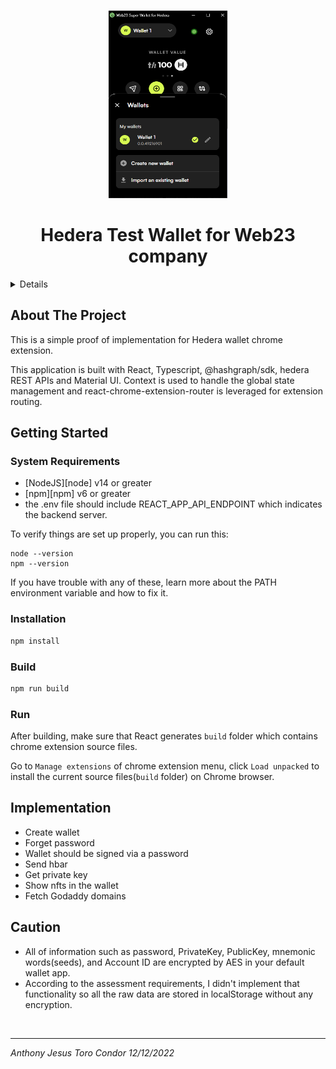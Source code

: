 <a name="readme-top"></a>

<!-- PROJECT LOGO -->
<br />
<div align="center">
  <a href="/">
    <img src="public/Capture.JPG" alt="Logo" width="190" height="300">
  </a>
  <h1 align="center">Hedera Test Wallet for Web23 company</h1>
</div>

<!-- TABLE OF CONTENTS -->
<details>
  <ol>
    <li>
      <a href="#about-the-project">About The Project</a>
    </li>
    <li>
      <a href="#getting-started">Getting Started</a>
      <ul>
        <li><a href="#system-requirements">System Requirements</a></li>
        <li><a href="#installation">Installation</a></li>
      </ul>
    </li>
  </ol>
</details>

<!-- ABOUT THE PROJECT -->

## About The Project

This is a simple proof of implementation for Hedera wallet chrome extension.

This application is built with React, Typescript, @hashgraph/sdk, hedera REST APIs and Material UI.
Context is used to handle the global state management and react-chrome-extension-router is leveraged for extension routing.

<!-- GETTING STARTED -->

## Getting Started

### System Requirements

- [NodeJS][node] v14 or greater
- [npm][npm] v6 or greater
- the .env file should include REACT_APP_API_ENDPOINT which indicates the backend server.

To verify things are set up
properly, you can run this:

```shell
node --version
npm --version
```

If you have trouble with any of these, learn more about the PATH environment variable and how to fix it.

### Installation

```js
npm install
```

### Build

```js
npm run build
```

### Run

After building, make sure that React generates `build` folder which contains chrome extension source files.

Go to `Manage extensions` of chrome extension menu, click `Load unpacked` to install the current source files(`build` folder) on Chrome browser.

## Implementation

- Create wallet
- Forget password
- Wallet should be signed via a password
- Send hbar
- Get private key
- Show nfts in the wallet
- Fetch Godaddy domains

## Caution

- All of information such as password, PrivateKey, PublicKey, mnemonic words(seeds), and Account ID are encrypted by AES in your default wallet app.
- According to the assessment requirements, I didn't implement that functionality so all the raw data are stored in localStorage without any encryption.

<br/>
<hr/>
<i>Anthony Jesus Toro Condor 12/12/2022</i>
